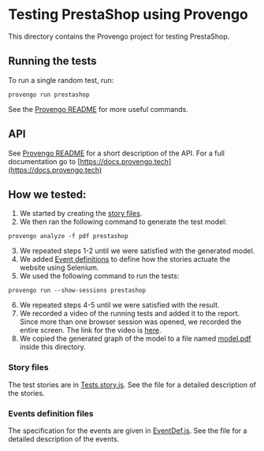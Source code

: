 # Testing PrestaShop using Provengo
This directory contains the Provengo project for testing PrestaShop.

## Running the tests
To run a single random test, run:
```shell 
provengo run prestashop
```

See the [Provengo README](prestashop/README.md) for more useful commands.

## API
See [Provengo README](prestashop/README.md) for a short description of the API.
For a full documentation go to [https://docs.provengo.tech](https://docs.provengo.tech)

## How we tested:
1. We started by creating the [story files](prestashop/spec/js/prestashop.story.js).
2. We then ran the following command to generate the test model:
```shell
provengo analyze -f pdf prestashop   
```
3. We repeated steps 1-2 until we were satisfied with the generated model.
4. We added [Event definitions](prestashop/spec/js/prestashop.EventDef.js) to define how the stories actuate the website using Selenium.
5. We used the following command to run the tests:
```shell
provengo run --show-sessions prestashop
```
6. We repeated steps 4-5 until we were satisfied with the result.
7. We recorded a video of the running tests and added it to the report. Since more than one browser session was opened, we recorded the entire screen. The link for the video is [here](https://drive.google.com/file/d/1S4ABjk-WSSALyHtec4zz5LvhAy55A-t9/view?usp=sharing).
8. We copied the generated graph of the model to a file named [model.pdf](model.pdf) inside this directory.

### Story files
The test stories are in [Tests.story.js](prestashop/spec/js/prestashop.story.js). See the file for a detailed description of the stories.

### Events definition files
The specification for the events are given in [EventDef.js](prestashop/spec/js/prestashop.EventDef.js). See the file for a detailed description of the events.
